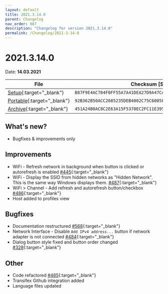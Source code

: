 ```yaml
---
layout: default
title: 2021.3.14.0
parent: Changelog
nav_order: 987
description: "Changelog for version 2021.3.14.0"
permalink: /Changelog/2021-3-14-0
---
```


# 2021.3.14.0

Date: **14.03.2021**

| File                                                                                                                                                | Checksum [SHA256]                                                  |
| --------------------------------------------------------------------------------------------------------------------------------------------------- | ------------------------------------------------------------------ |
| [Setup](https://github.com/BornToBeRoot/NETworkManager/releases/download/2021.3.14.0/NETworkManager_2021.3.14.0_Setup.exe){:target="\_blank"}       | `B87F9E4AC704F0FF55A7A41DEA27D9A47CA160D64179A6F1FC3638A1DAFEAD2B` |
| [Portable](https://github.com/BornToBeRoot/NETworkManager/releases/download/2021.3.14.0/NETworkManager_2021.3.14.0_Portable.zip){:target="\_blank"} | `92B362B50ACC2685235DEB4002C75C6005FA2978E2B3F25B297854504A8E22F7` |
| [Archive](https://github.com/BornToBeRoot/NETworkManager/releases/download/2021.3.14.0/NETworkManager_2021.3.14.0_Archive.zip){:target="\_blank"}   | `451A24B0AC8C2E63A15F5370EC2FC11E3957086BA272BDD17B00EB1D03E8E342` |

## What's new?

- Bugfixes & improvements only

## Improvements

- WiFi - Refresh network in background when button is clicked or autorefresh is enabled [#445](https://github.com/BornToBeRoot/NETworkManager/issues/445){:target="\_blank"}
- WiFi - Display the SSID from hidden networks as "Hidden Network". This is the same way Windows displays them. [#487](https://github.com/BornToBeRoot/NETworkManager/issues/487){:target="\_blank"}
- WiFi > Channel - Add refresh and autorefresh button/checkbox [#486](https://github.com/BornToBeRoot/NETworkManager/issues/486){:target="\_blank"}
- Host added to profiles view

## Bugfixes

- Documentation restructured [#568](https://github.com/BornToBeRoot/NETworkManager/issues/568){:target="\_blank"}
- Network Interface - Disable `Add IPv4 address...` button if network adapter is not connected [#484](https://github.com/BornToBeRoot/NETworkManager/issues/484){:target="\_blank"}
- Dialog button style fixed and button order changed [#328](https://github.com/BornToBeRoot/NETworkManager/issues/328){:target="\_blank"}

## Other

- Code refactored [#485](https://github.com/BornToBeRoot/NETworkManager/issues/485){:target="\_blank"}
- Transifex Github integration added
- Language files updated
